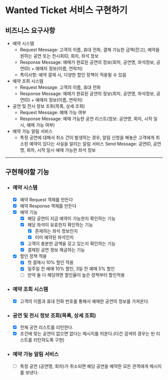 # Wanted Ticket 서비스 구현하기

## 비즈니스 요구사항

- 예약 시스템
    - Request Message: 고객의 이름, 휴대 전화, 결제 가능한 금액(잔고), 예약을 원하는 공연 또는 전시회ID, 회차, 좌석 정보
    - Response Message: 예매가 완료된 공연의 정보(회차, 공연명, 좌석정보, 공연ID) + 예매자 정보(이름, 연락처)
    - 특이사항: 예약 결제 시, 다양한 할인 정책이 적용될 수 있음
- 예약 조회 시스템
    - Request Message: 고객의 이름, 휴대 전화
    - Response Message: 예매가 완료된 공연의 정보(회차, 공연명, 좌석정보, 공연ID) + 예매자 정보(이름, 연락처)
- 공연 및 전시 정보 조회(목록, 상세 조회)
  - Request Message: 예매 가능 여부
  - Response Message: 예매 가능한 공연 리스트(정보: 공연명, 회차, 시작 일시, 예매 가능 여부)
- 예약 가능 알림 서비스
  - 특정 공연에 대해서 취소 건이 발생하는 경우, 알림 신청을 해놓은 고객에게 취소된 예약이 있다는 사실을 알리는 알림 서비스
  Send Message: 공연ID, 공연명, 회차, 시작 일시 예매 가능한 좌석 정보
---
## 구현해야할 기능

- ### 예약 시스템
  - [x] 예약 Request 객체를 만든다
  - [x] 예약 Response 객체를 만든다
  - [x] 예약 기능
    - [x] 해당 공연이 지금 예약이 가능한지 확인하는 기능
    - [x] 해당 좌석이 유효한지 확인하는 기능
      - [x] 존재하는 좌석 정보인지
      - [x] 이미 예약된 좌석인지
    - [x] 고객이 충분한 금액을 갖고 있는지 확인하는 기능
    - [x] 결제된 공연 정보 제공하는 기능
  - [x] 할인 정책 적용
    - [x] 첫 결제시 10% 할인 적용
    - [x] 일주일 전 예매 10% 할인, 3일 전 예매 5% 할인
    - [ ] 만약 둘 다 해당하면 할인율이 높은 정책부터 할인적용
- ### 예약 조회 시스템
  - [x] 고객의 이름과 휴대 전화 번호를 통해서 예매한 공연의 정보를 가져온다.
- ### 공연 및 전시 정보 조회(목록, 상세 조회)
  - [x] 전체 공연 리스트를 리턴한다.
  - [x] 조건에 맞는 공연이 없으면 없다는 메시지를 띄운다.(다건 검색의 경우는 빈 리스트를 리턴하도록 구현)
- ### 예약 가능 알림 서비스
  - [ ] 특정 공연 (공연명, 회차)가 취소되면 해당 공연을 예약한 모든 관객에게 메시지를 보낸다.